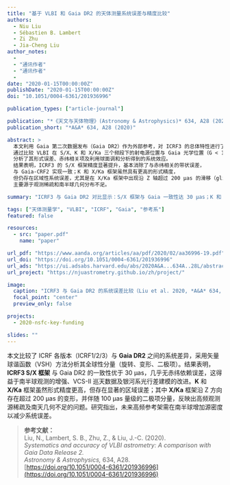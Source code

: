 ```yaml
---
title: "基于 VLBI 和 Gaia DR2 的天体测量系统误差与精度比较"
authors:
  - Niu Liu
  - Sébastien B. Lambert
  - Zi Zhu
  - Jia-Cheng Liu
author_notes:
  - 
  - "通讯作者"
  - "通讯作者"
  - 
date: "2020-01-15T00:00:00Z"
publishDate: "2020-01-15T00:00:00Z"
doi: "10.1051/0004-6361/201936996"

publication_types: ["article-journal"]

publication: "*《天文与天体物理》(Astronomy & Astrophysics)* 634, A28 (2020)"
publication_short: "*A&A* 634, A28 (2020)"

abstract: >
  本文利用 Gaia 第二次数据发布（Gaia DR2）作为外部参考，对 ICRF3 的总体特性进行了评估。
  通过比较 VLBI 在 S/X、K 和 X/Ka 三个频段下的射电源位置与 Gaia 光学位置（G < 18.7），
  分析了其形式误差、赤纬相关项及利用球面调和分析得到的系统效应。
  结果表明，ICRF3 的 S/X 框架精度显著提升，基本消除了与赤纬相关的带状误差，
  与 Gaia-CRF2 实现一致；K 和 X/Ka 框架虽然具有更高的形式精度，
  但仍存在区域性系统误差，尤其是在 X/Ka 框架中出现沿 Z 轴超过 200 μas 的滑移（glide），
  主要源于观测稀疏和南半球几何分布不足。

summary: "ICRF3 与 Gaia DR2 对比显示：S/X 框架与 Gaia 一致性达 30 μas；K 和 X/Ka 框架存在显著的区域系统误差。"

tags: ["天体测量学", "VLBI", "ICRF", "Gaia", "参考系"]
featured: false

resources:
  - src: "paper.pdf"
    name: "paper"

url_pdf: "https://www.aanda.org/articles/aa/pdf/2020/02/aa36996-19.pdf"
url_doi: "https://doi.org/10.1051/0004-6361/201936996"
url_ads: "https://ui.adsabs.harvard.edu/abs/2020A&A...634A..28L/abstract"
url_project: "https://njuastrometry.github.io/zh/project/"

image:
  caption: "ICRF3 与 Gaia DR2 的系统误差比较（Liu et al. 2020, *A&A* 634, A28）"
  focal_point: "center"
  preview_only: false

projects:
  - 2020-nsfc-key-funding

slides: ""
---
```


本文比较了 ICRF 各版本（ICRF1/2/3）与 **Gaia DR2** 之间的系统差异，采用矢量球谐函数（VSH）方法分析其全球性分量（旋转、变形、二极项）。结果表明，**ICRF3 S/X 框架** 与 Gaia DR2 的一致性优于 30 μas，几乎无赤纬依赖误差，这得益于南半球观测的增强、VCS-II 巡天数据及银河系光行差建模的改进。**K** 和 **X/Ka** 框架虽然形式精度更高，但存在显著的区域误差；其中 **X/Ka** 框架沿 Z 方向存在超过 200 μas 的变形，并伴随 100 μas 量级的二极项分量，反映出高频观测源稀疏及南天几何不足的问题。研究指出，未来高频参考架需在南半球增加源密度以减少系统误差。

> **参考文献：**  
> Liu, N., Lambert, S. B., Zhu, Z., & Liu, J.-C. (2020).  
> *Systematics and accuracy of VLBI astrometry: A comparison with Gaia Data Release 2.*  
> *Astronomy & Astrophysics,* 634, A28.  
> [https://doi.org/10.1051/0004-6361/201936996](https://doi.org/10.1051/0004-6361/201936996)

